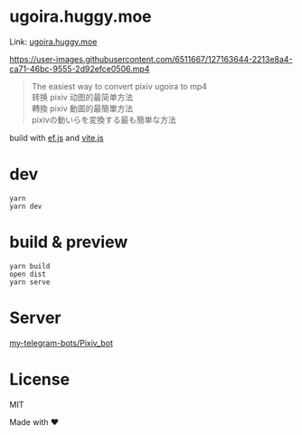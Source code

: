 # ugoira.huggy.moe

Link: [ugoira.huggy.moe](https://ugoira.huggy.moe)

https://user-images.githubusercontent.com/6511667/127163644-2213e8a4-ca71-46bc-9555-2d92efce0506.mp4


> The easiest way to convert pixiv ugoira to mp4  
> 转换 pixiv 动图的最简单方法  
> 轉換 pixiv 動圖的最簡單方法  
> pixivの動いらを変換する最も簡単な方法

build with [ef.js](https://github.com/TheNeuronProject/ef.js) and [vite.js](https://vitejs.dev)

# dev

    yarn
    yarn dev
# build & preview

    yarn build
    open dist
    yarn serve

# Server
[my-telegram-bots/Pixiv_bot](https://github.com/my-telegram-bots/Pixiv_bot)
# License
MIT


Made with ❤️